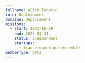 ```yaml
---
fullname: Alice Tabarin
role: Déploiement
domaine: Déploiement
missions:
  - start: 2023-10-09
    end: 2025-03-31
    status: independent
    startups:
      - france-numerique-ensemble
memberType: beta
---
```

